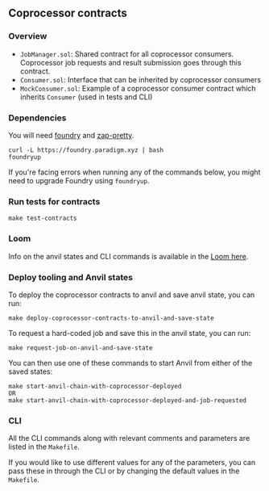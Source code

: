 ## Coprocessor contracts

### Overview

- `JobManager.sol`: Shared contract for all coprocessor consumers. Coprocessor job requests and result submission goes through this contract.
- `Consumer.sol`: Interface that can be inherited by coprocessor consumers
- `MockConsumer.sol`: Example of a coprocessor consumer contract which inherits `Consumer` (used in tests and CLI)

### Dependencies

You will need [foundry](https://book.getfoundry.sh/getting-started/installation) and [zap-pretty](https://github.com/maoueh/zap-pretty).
```
curl -L https://foundry.paradigm.xyz | bash
foundryup
```

If you're facing errors when running any of the commands below, you might need to upgrade Foundry using `foundryup`.

### Run tests for contracts

```
make test-contracts
```

### Loom

Info on the anvil states and CLI commands is available in the [Loom here](https://www.loom.com/share/a4ddf4c5cccc407c8ae8c06eca4c72be?sid=2c2f3f03-e48f-4e09-984e-db9082d69ee9).

### Deploy tooling and Anvil states

To deploy the coprocessor contracts to anvil and save anvil state, you can run:
```
make deploy-coprocessor-contracts-to-anvil-and-save-state
```

To request a hard-coded job and save this in the anvil state, you can run:
```
make request-job-on-anvil-and-save-state
```

You can then use one of these commands to start Anvil from either of the saved states:
```
make start-anvil-chain-with-coprocessor-deployed
OR
make start-anvil-chain-with-coprocessor-deployed-and-job-requested
```

### CLI

All the CLI commands along with relevant comments and parameters are listed in the `Makefile`.

If you would like to use different values for any of the parameters, you can pass these in through the CLI or by changing the default values in the `Makefile`.
